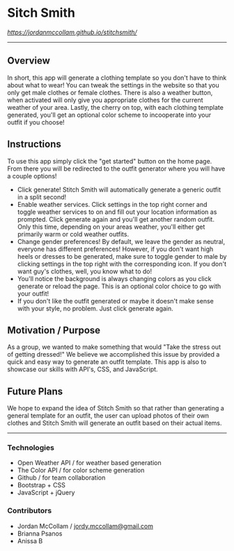 # Sitch Smith

*https://jordanmccollam.github.io/stitchsmith/*

---

## Overview
In short, this app will generate a clothing template so you don't have to think about what to wear!
You can tweak the settings in the website so that you only get male clothes or female clothes. 
There is also a weather button, when activated will only give you appropriate clothes for the current weather of your area.
Lastly, the cherry on top, with each clothing template generated, you'll get an optional color scheme to incooperate into your outfit if you choose!

## Instructions
To use this app simply click the "get started" button on the home page. From there you will be redirected to the outfit generator where you will have a couple options!
* Click generate! Stitch Smith will automatically generate a generic outfit in a split second!
* Enable weather services. Click settings in the top right corner and toggle weather services to on and fill out your location information as prompted. Click generate again and you'll get another random outfit. Only this time, depending on your areas weather, you'll either get primarily warm or cold weather outfits. 
* Change gender preferences! By default, we leave the gender as neutral, everyone has different preferences! However, if you don't want high heels or dresses to be generated, make sure to toggle gender to male by clicking settings in the top right with the corresponding icon. If you don't want guy's clothes, well, you know what to do!
* You'll notice the background is always changing colors as you click generate or reload the page. This is an optional color choice to go with your outfit!
* If you don't like the outfit generated or maybe it doesn't make sense with your style, no problem. Just click generate again.

## Motivation / Purpose
As a group, we wanted to make something that would "Take the stress out of getting dressed!" We believe we accomplished this issue by provided a quick and easy way to generate an outfit template. This app is also to showcase our skills with API's, CSS, and JavaScript. 

## Future Plans
We hope to expand the idea of Stitch Smith so that rather than generating a general template for an outfit, the user can upload photos of their own clothes and Stitch Smith will generate an outfit based on their actual items.

---

### Technologies
* Open Weather API / for weather based generation
* The Color API / for color scheme generation
* Github / for team collaboration
* Bootstrap + CSS
* JavaScript + jQuery

### Contributors
* Jordan McCollam / <jordy.mccollam@gmail.com>
* Brianna Psanos
* Anissa B
